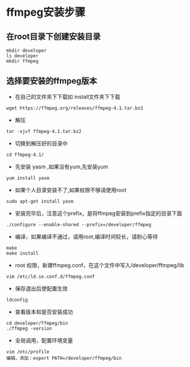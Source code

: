 # ffmpeg安装步骤
## 在root目录下创建安装目录
```
mkdir developer
ls developer 
mkdir ffmpeg
```
## 选择要安装的ffmpeg版本
- 在自己的文件夹下下载如 install文件夹下下载
```
wget https://ffmpeg.org/releases/ffmpeg-4.1.tar.bz2
```
- 解压
```
tar -xjvf ffmpeg-4.1.tar.bz2
```
- 切换到解压好的目录中
```
cd ffmpeg-4.1/
```
- 先安装 yasm ,如果没有yum,先安装yum
```
yum install yasm
```
- 如果个人目录安装不了,如果权限不够请使用root
```
sudo apt-get install yasm
```
- 安装完毕后，注意这个prefix，是将ffmpeg安装到prefix指定的目录下面
```
./configure --enable-shared --prefix=/developer/ffmpeg
```
- 编译，如果编译不通过，请用root,编译时间较长，请耐心等待
```
make 
make install
```
- root 权限，新建ffmpeg.conf，在这个文件中写入/developer/ffmpeg/lib
```
vim /etc/ld.so.conf.d/ffmpeg.conf 
```
- 保存退出后使配置生效
```
ldconfig
```
- 查看版本和是否安装成功
```
cd developer/ffmpeg/bin
./ffmpeg -version
```
- 全局调用，配置环境变量
```
vim /etc/profile
编辑，添加：export PATH=/developer/ffmpeg/bin
```